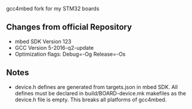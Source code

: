 gcc4mbed fork for my STM32 boards

Changes from official Repository
--------------------------------

- mbed SDK Version 123
- GCC Version 5-2016-q2-update
- Optimization flags: Debug=-Og Release=-Os

Notes
-----
- device.h defines are generated from targets.json in mbed SDK. All defines must be declared in build/BOARD-device.mk makefiles as the device.h file is empty. This breaks all platforms of gcc4mbed.

